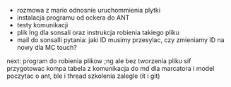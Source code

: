 - rozmowa z mario odnosnie uruchommienia plytki
- instalacja programu od ockera do ANT
- testy komunikacji
- plik lng dla sonsali oraz instrukcja robienia takiego pliku
- mail do sonsalli
pytania:
jaki ID musimy przesylac, czy zmieniamy ID na nowy dla MC touch?

next:
program do robienia plikow ;ng ale bez tworzenia pliku sif
przygotowac kompa
tabela z komunikacja do md dla marcatora i model
poczytac o ant, ble i thread
szkolenia zalegle (it i git)